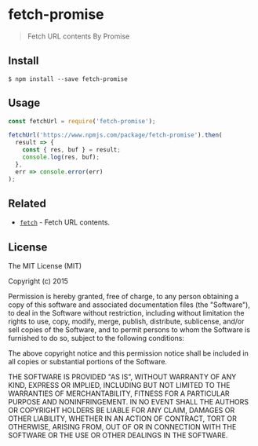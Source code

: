 # fetch-promise

> Fetch URL contents By Promise

## Install

```
$ npm install --save fetch-promise
```


## Usage

```js
const fetchUrl = require('fetch-promise');

fetchUrl('https://www.npmjs.com/package/fetch-promise').then(
  result => {
    const { res, buf } = result;
    console.log(res, buf);
  },
  err => console.error(err)
);
```


## Related

- [`fetch`](https://www.npmjs.com/package/fetch) - Fetch URL contents.


## License

The MIT License (MIT)

Copyright (c) 2015 

Permission is hereby granted, free of charge, to any person obtaining a copy
of this software and associated documentation files (the "Software"), to deal
in the Software without restriction, including without limitation the rights
to use, copy, modify, merge, publish, distribute, sublicense, and/or sell
copies of the Software, and to permit persons to whom the Software is
furnished to do so, subject to the following conditions:

The above copyright notice and this permission notice shall be included in all
copies or substantial portions of the Software.

THE SOFTWARE IS PROVIDED "AS IS", WITHOUT WARRANTY OF ANY KIND, EXPRESS OR
IMPLIED, INCLUDING BUT NOT LIMITED TO THE WARRANTIES OF MERCHANTABILITY,
FITNESS FOR A PARTICULAR PURPOSE AND NONINFRINGEMENT. IN NO EVENT SHALL THE
AUTHORS OR COPYRIGHT HOLDERS BE LIABLE FOR ANY CLAIM, DAMAGES OR OTHER
LIABILITY, WHETHER IN AN ACTION OF CONTRACT, TORT OR OTHERWISE, ARISING FROM,
OUT OF OR IN CONNECTION WITH THE SOFTWARE OR THE USE OR OTHER DEALINGS IN THE
SOFTWARE.